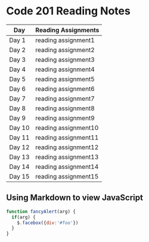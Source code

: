 # Code 201 Reading Notes

Day | Reading Assignments
------------ | -------------
Day 1 | reading assignment1
Day 2 | reading assignment2
Day 3 | reading assignment3
Day 4 | reading assignment4
Day 5 | reading assignment5
Day 6| reading assignment6
Day 7 | reading assignment7
Day 8 | reading assignment8
Day 9 | reading assignment9
Day 10 | reading assignment10
Day 11 | reading assignment11
Day 12 | reading assignment12
Day  13| reading assignment13
Day 14 | reading assignment14
Day 15 | reading assignment15

## Using Markdown  to view JavaScript 

```javascript
function fancyAlert(arg) {
  if(arg) {
    $.facebox({div:'#foo'})
  }
}
```

